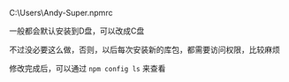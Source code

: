 
C:\Users\Andy-Super\.npmrc

一般都会默认安装到D盘，可以改成C盘

不过没必要这么做，否则，以后每次安装新的库包，都需要访问权限，比较麻烦

修改完成后，可以通过 `npm config ls` 来查看
